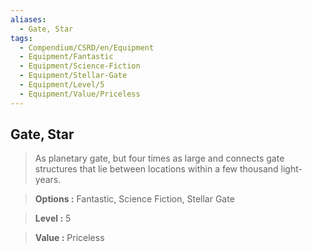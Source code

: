 ```yaml
---
aliases:
  - Gate, Star
tags:
  - Compendium/CSRD/en/Equipment
  - Equipment/Fantastic
  - Equipment/Science-Fiction
  - Equipment/Stellar-Gate
  - Equipment/Level/5
  - Equipment/Value/Priceless
---
```

  
    
## Gate, Star    
    
>As planetary gate, but four times as large and connects gate structures that lie between locations within a few thousand light-years.    
> **Options :** Fantastic, Science Fiction, Stellar Gate    
> **Level :** 5    
> **Value :** Priceless